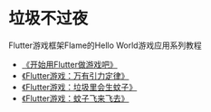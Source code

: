 # 垃圾不过夜

Flutter游戏框架Flame的Hello World游戏应用系列教程

 - [《开始用Flutter做游戏吧》](https://hekaiyou.blog.csdn.net/article/details/94555242)
 - [《Flutter游戏：万有引力定律》](https://hekaiyou.blog.csdn.net/article/details/95212692)
 - [《Flutter游戏：垃圾里会生蚊子》](https://hekaiyou.blog.csdn.net/article/details/95495574)
 - [《Flutter游戏：蚊子飞来飞去》](https://hekaiyou.blog.csdn.net/article/details/95940879)
